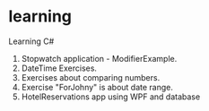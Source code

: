 # learning
Learning C#

1. Stopwatch application - ModifierExample.
2. DateTime Exercises.
3. Exercises about comparing numbers.
4. Exercise "ForJohny" is about date range.
5. HotelReservations app using WPF and database
